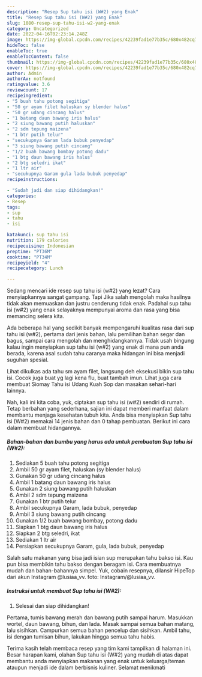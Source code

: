 ```yaml
---
description: "Resep Sup tahu isi (W#2) yang Enak"
title: "Resep Sup tahu isi (W#2) yang Enak"
slug: 1080-resep-sup-tahu-isi-w2-yang-enak
category: Uncategorized
date: 2022-04-16T02:23:14.248Z
image: https://img-global.cpcdn.com/recipes/42239fad1e77b35c/680x482cq70/sup-tahu-isi-w2-foto-resep-utama.jpg
hideToc: false
enableToc: true
enableTocContent: false
thumbnail: https://img-global.cpcdn.com/recipes/42239fad1e77b35c/680x482cq70/sup-tahu-isi-w2-foto-resep-utama.jpg
cover: https://img-global.cpcdn.com/recipes/42239fad1e77b35c/680x482cq70/sup-tahu-isi-w2-foto-resep-utama.jpg
author: Admin
authorAv: notfound
ratingvalue: 3.6
reviewcount: 17
recipeingredient:
- "5 buah tahu potong segitiga"
- "50 gr ayam filet haluskan sy blender halus"
- "50 gr udang cincang halus"
- "1 batang daun bawang iris halus"
- "2 siung bawang putih haluskan"
- "2 sdm tepung maizena"
- "1 btr putih telur"
- "secukupnya Garam lada bubuk penyedap"
- "3 siung bawang putih cincang"
- "1/2 buah bawang bombay potong dadu"
- "1 btg daun bawang iris halus"
- "2 btg seledri ikat"
- "1 ltr air"
- "secukupnya Garam gula lada bubuk penyedap"
recipeinstructions:

- "Sudah jadi dan siap dihidangkan!"
categories:
- Resep
tags:
- sup
- tahu
- isi

katakunci: sup tahu isi 
nutrition: 179 calories
recipecuisine: Indonesian
preptime: "PT36M"
cooktime: "PT34M"
recipeyield: "4"
recipecategory: Lunch

---
```



Sedang mencari ide resep sup tahu isi (w#2) yang lezat? Cara menyiapkannya sangat gampang. Tapi Jika salah mengolah maka hasilnya tidak akan memuaskan dan justru cenderung tidak enak. Padahal sup tahu isi (w#2) yang enak selayaknya mempunyai aroma dan rasa yang bisa memancing selera kita.


Ada beberapa hal yang sedikit banyak mempengaruhi kualitas rasa dari sup tahu isi (w#2), pertama dari jenis bahan, lalu pemilihan bahan segar dan bagus, sampai cara mengolah dan menghidangkannya. Tidak usah bingung kalau ingin menyiapkan sup tahu isi (w#2) yang enak di mana pun anda berada, karena asal sudah tahu caranya maka hidangan ini bisa menjadi suguhan spesial.

Lihat dikulkas ada tahu sm ayam filet, langsung deh eksekusi bikin sup tahu isi. Cocok juga buat yg lagi kena flu, buat tambah imun. Lihat juga cara membuat Siomay Tahu isi Udang Kuah Sop dan masakan sehari-hari lainnya.


Nah, kali ini kita coba, yuk, ciptakan sup tahu isi (w#2) sendiri di rumah. Tetap berbahan yang sederhana, sajian ini dapat memberi manfaat dalam membantu menjaga kesehatan tubuh kita. Anda bisa menyiapkan Sup tahu isi (W#2) memakai 14 jenis bahan dan 0 tahap pembuatan. Berikut ini cara dalam membuat hidangannya.

<!--inarticleads1-->

##### Bahan-bahan dan bumbu yang harus ada untuk pembuatan Sup tahu isi (W#2):

1. Sediakan 5 buah tahu potong segitiga
1. Ambil 50 gr ayam filet, haluskan (sy blender halus)
1. Gunakan 50 gr udang cincang halus
1. Ambil 1 batang daun bawang iris halus
1. Gunakan 2 siung bawang putih haluskan
1. Ambil 2 sdm tepung maizena
1. Gunakan 1 btr putih telur
1. Ambil secukupnya Garam, lada bubuk, penyedap
1. Ambil 3 siung bawang putih cincang
1. Gunakan 1/2 buah bawang bombay, potong dadu
1. Siapkan 1 btg daun bawang iris halus
1. Siapkan 2 btg seledri, ikat
1. Sediakan 1 ltr air
1. Persiapkan secukupnya Garam, gula, lada bubuk, penyedap


Salah satu makanan yang bisa jadi isian sup merupakan tahu bakso isi. Kau pun bisa membikin tahu bakso dengan beragam isi. Cara membuatnya mudah dan bahan-bahannya simpel. Yuk, cobain resepnya, dilansir HipeTop dari akun Instagram @lusiaa_vv. foto: Instagram/@lusiaa_vv. 

<!--inarticleads2-->

##### Instruksi untuk membuat Sup tahu isi (W#2):


1. Selesai dan siap dihidangkan!

Pertama, tumis bawang merah dan bawang putih sampai harum. Masukkan wortel, daun bawang, bihun, dan lada. Masak sampai semua bahan matang, lalu sisihkan. Campurkan semua bahan pencelup dan sisihkan. Ambil tahu, isi dengan tumisan bihun, lakukan hingga semua tahu habis. 

Terima kasih telah membaca resep yang tim kami tampilkan di halaman ini. Besar harapan kami, olahan Sup tahu isi (W#2) yang mudah di atas dapat membantu anda menyiapkan makanan yang enak untuk keluarga/teman ataupun menjadi ide dalam berbisnis kuliner. Selamat menikmati
